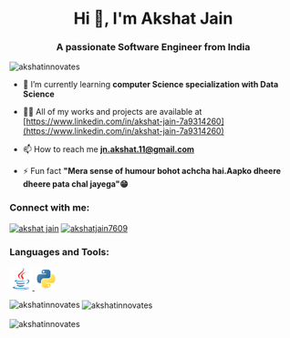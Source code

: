 <h1 align="center">Hi 👋, I'm Akshat Jain</h1>
<h3 align="center">A passionate Software Engineer from India</h3>

<p align="left"> <img src="https://komarev.com/ghpvc/?username=akshatinnovates&label=Profile%20views&color=0e75b6&style=flat" alt="akshatinnovates" /> </p>

- 🌱 I’m currently learning **computer Science specialization with Data Science**

- 👨‍💻 All of my works and projects are available at [https://www.linkedin.com/in/akshat-jain-7a9314260](https://www.linkedin.com/in/akshat-jain-7a9314260)

- 📫 How to reach me **jn.akshat.11@gmail.com**

- ⚡ Fun fact **"Mera sense of humour bohot achcha hai.Aapko dheere dheere pata chal jayega"😁**

<h3 align="left">Connect with me:</h3>
<p align="left">
<a href="https://linkedin.com/in/akshat jain" target="blank"><img align="center" src="https://raw.githubusercontent.com/rahuldkjain/github-profile-readme-generator/master/src/images/icons/Social/linked-in-alt.svg" alt="akshat jain" height="30" width="40" /></a>
<a href="https://instagram.com/akshatjain7609" target="blank"><img align="center" src="https://raw.githubusercontent.com/rahuldkjain/github-profile-readme-generator/master/src/images/icons/Social/instagram.svg" alt="akshatjain7609" height="30" width="40" /></a>
</p>

<h3 align="left">Languages and Tools:</h3>
<p align="left"> <a href="https://www.java.com" target="_blank" rel="noreferrer"> <img src="https://raw.githubusercontent.com/devicons/devicon/master/icons/java/java-original.svg" alt="java" width="40" height="40"/> </a> <a href="https://www.python.org" target="_blank" rel="noreferrer"> <img src="https://raw.githubusercontent.com/devicons/devicon/master/icons/python/python-original.svg" alt="python" width="40" height="40"/> </a> </p>

<p><img align="left" src="https://github-readme-stats.vercel.app/api/top-langs?username=akshatinnovates&show_icons=true&locale=en&layout=compact" alt="akshatinnovates" /></p>

<p>&nbsp;<img align="center" src="https://github-readme-stats.vercel.app/api?username=akshatinnovates&show_icons=true&locale=en" alt="akshatinnovates" /></p>

<p><img align="center" src="https://github-readme-streak-stats.herokuapp.com/?user=akshatinnovates&" alt="akshatinnovates" /></p>
